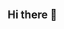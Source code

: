 ## Hi there 👋

<!--
**flyingPointer2/flyingPointer2** is a ✨ _special_ ✨ repository because its `README.md` (this file) appears on your GitHub profile.

Here are some ideas to get you started:

- 🔭 I’m currently working on Tsinghua University
- 🌱 I’m currently learning Math and Physics
- 👯 I’m looking to collaborate on something
- 🤔 I’m looking for help with artificial intelligence
- 💬 Ask me about math
-->
